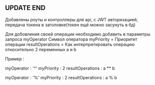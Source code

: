 ## UPDATE END

Добавлены роуты и контроллеры для api, с JWT авторизацией, передача токена в заголовке(токен ещё можно засунуть в бд)

Для добовления своей операции необходимо добавить в параметры запроса
myOperator Символ оператора
myPriority = Приоритет операции
resultOperations = Как интерпретировать операцию относительно 2 переменных a и b 

Пример :

myOperator : '^'
myPriority : 2
resultOperations : a ** b

myOperator : '%'
myPriority : 2
resultOperations : a % b
